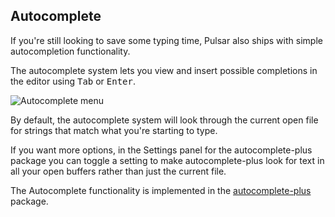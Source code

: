 ## Autocomplete

If you're still looking to save some typing time, Pulsar also ships with simple
autocompletion functionality.

The autocomplete system lets you view and insert possible completions in the
editor using <kbd>Tab</kbd> or <kbd>Enter</kbd>.

![Autocomplete menu](@images/atom/autocomplete.png "Autocomplete menu")

By default, the autocomplete system will look through the current open file for
strings that match what you're starting to type.

If you want more options, in the Settings panel for the autocomplete-plus
package you can toggle a setting to make autocomplete-plus look for text in all
your open buffers rather than just the current file.

The Autocomplete functionality is implemented in the
[autocomplete-plus](https://github.com/pulsar-edit/autocomplete-plus) package.
